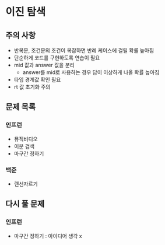 # 이진 탐색

## 주의 사항
- 반복문, 조건문의 조건이 복잡하면 반례 케이스에 걸릴 확률 높아짐
- 단순하게 코드를 구현하도록 연습이 필요
- mid 값과 answer 값을 분리 
  - answer를 mid로 사용하는 경우 답이 이상하게 나올 확률 높아짐
- 타입 경계값 확인 필요
- rt 값 초기화 주의

## 문제 목록
### 인프런
- 뮤직비디오
- 이분 검색
- 마구간 정하기
### 백준
- 랜선자르기
## 다시 풀 문제
### 인프런
- 마구간 정하기 : 아이디어 생각 x